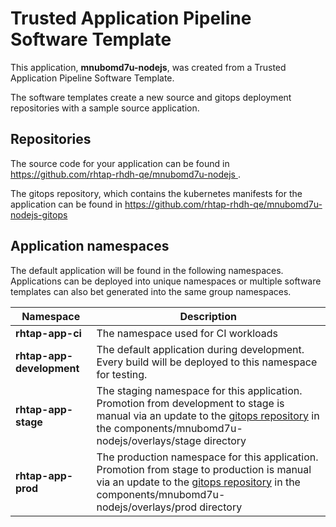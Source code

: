 # Trusted Application Pipeline Software Template

This application, **mnubomd7u-nodejs**, was created from a Trusted Application Pipeline Software Template.

The software templates create a new source and gitops deployment repositories with a sample source application. 

## Repositories

The source code for your application can be found in [https://github.com/rhtap-rhdh-qe/mnubomd7u-nodejs ](https://github.com/rhtap-rhdh-qe/mnubomd7u-nodejs ).
 
The gitops repository, which contains the kubernetes manifests for the application can be found in 
[https://github.com/rhtap-rhdh-qe/mnubomd7u-nodejs-gitops ](https://github.com/rhtap-rhdh-qe/mnubomd7u-nodejs-gitops ) 

## Application namespaces 

The default application will be found in the following namespaces. Applications can be deployed into unique namespaces or multiple software templates can also bet generated into the same group namespaces.  

|  Namespace   |  Description   |  
| -------- | -------- |
| **rhtap-app-ci** | The namespace used for CI workloads |
| **rhtap-app-development** | The default application during development. Every build will be deployed to this namespace for testing. |
| **rhtap-app-stage** | The staging namespace for this application. Promotion from development to stage is manual via an update to the [gitops repository](https://github.com/rhtap-rhdh-qe/mnubomd7u-nodejs-gitops ) in the components/mnubomd7u-nodejs/overlays/stage directory |
| **rhtap-app-prod** | The production namespace for this application. Promotion from stage to production is manual via an update to the [gitops repository](https://github.com/rhtap-rhdh-qe/mnubomd7u-nodejs-gitops ) in the components/mnubomd7u-nodejs/overlays/prod directory |